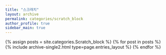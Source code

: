 ```yaml
---
title: "스크래치"
layout: archive
permalink: categories/scratch_block
author_profile: true
sidebar_main: true
---
```



{% assign posts = site.categories.Scratch_block %}
{% for post in posts %} {% include archive-single2.html type=page.entries_layout %} {% endfor %}
